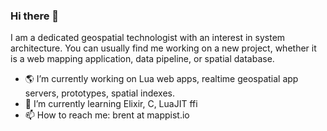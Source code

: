 ### Hi there 👋


I am a dedicated geospatial technologist with an interest in system architecture. You can usually find me working on a new project, whether it is a web mapping application, data pipeline, or spatial database.

- 🌎 I’m currently working on Lua web apps, realtime geospatial app servers, prototypes, spatial indexes.
- 🌱 I’m currently learning Elixir, C, LuaJIT ffi
- 📫 How to reach me: brent at mappist.io

